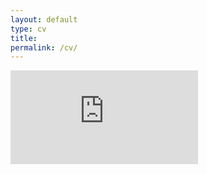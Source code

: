 ```yaml
---
layout: default
type: cv
title: 
permalink: /cv/
---
```


<embed src="https://github.com/moslur/moslur.github.io/blob/master/assets/CV.pdf" type="application/pdf" />
